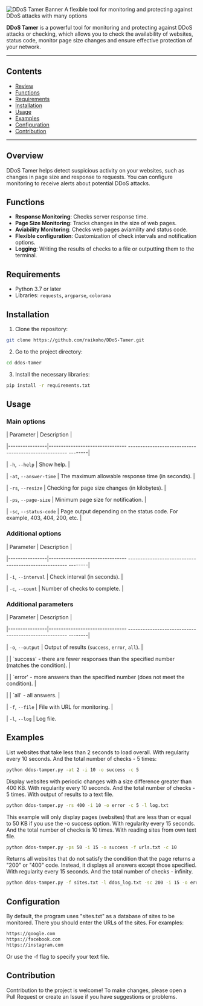 ![DDoS Tamer Banner](ddos-tamer.gif) 
A flexible tool for monitoring and protecting against DDoS attacks with many options

**DDoS Tamer** is a powerful tool for monitoring and protecting against DDoS attacks or checking, which allows you to check the availability of websites, status code, monitor page size changes and ensure effective protection of your network.

---
## Contents

- [Review](#review)
- [Functions](#functions)
- [Requirements](#requirements)
- [Installation](#installation)
- [Usage](#usage)
- [Examples](#examples)
- [Configuration](#configuration)
- [Contribution](#contribution)

---

## Overview

DDoS Tamer helps detect suspicious activity on your websites, such as changes in page size and response to requests. You can configure monitoring to receive alerts about potential DDoS attacks.

## Functions

- **Response Monitoring**: Checks server response time.
- **Page Size Monitoring**: Tracks changes in the size of web pages.
- **Aviability Monitoring**: Checks web pages aviamility and status code.
- **Flexible configuration**: Customization of check intervals and notification options.
- **Logging**: Writing the results of checks to a file or outputting them to the terminal.

## Requirements

- Python 3.7 or later
- Libraries: `requests`, `argparse`, `colorama`

## Installation

1. Clone the repository:
 ```bash
 git clone https://github.com/raikoho/DDoS-Tamer.git
 ```

2. Go to the project directory:
 ```bash
 cd ddos-tamer
 ```

3. Install the necessary libraries:
 ```bash
 pip install -r requirements.txt
 ```

## Usage

### Main options

| Parameter | Description |

|----------------|-------------------------------- ----------------------------------------------------- --------|

| `-h`, `--help` | Show help. |

| `-at`, `--answer-time` | The maximum allowable response time (in seconds). |

| `-rs`, `--resize` | Checking for page size changes (in kilobytes). |

| `-ps`, `--page-size` | Minimum page size for notification. |

| `-sc`, `--status-code` | Page output depending on the status code. For example, 403, 404, 200, etc. |


### Additional options

| Parameter | Description |

|----------------|-------------------------------- ----------------------------------------------------- --------|

| `-i`, `--interval` | Check interval (in seconds). |

| `-c`, `--count` | Number of checks to complete. |

### Additional parameters

| Parameter | Description |

|----------------|-------------------------------- ----------------------------------------------------- --------|

| `-o`, `--output` | Output of results (`success`, `error`, `all`). |

| | `success' - there are fewer responses than the specified number (matches the condition). |

| | `error' - more answers than the specified number (does not meet the condition). |

| | `all' - all answers. |

| `-f`, `--file` | File with URL for monitoring. |

| `-l`, `--log` | Log file.


## Examples

List websites that take less than 2 seconds to load overall. With regularity every 10 seconds. And the total number of checks - 5 times:
```bash
python ddos-tamper.py -at 2 -i 10 -o success -c 5
```

Display websites with periodic changes with a size difference greater than 400 KB. With regularity every 10 seconds. And the total number of checks - 5 times. With output of results to a text file.
```bash
python ddos-tamper.py -rs 400 -i 10 -o error -c 5 -l log.txt
```

This example will only display pages (websites) that are less than or equal to 50 KB if you use the -o success option. With regularity every 15 seconds. And the total number of checks is 10 times. With reading sites from own text file.
```bash
python ddos-tamper.py -ps 50 -i 15 -o success -f urls.txt -c 10
```

Returns all websites that do not satisfy the condition that the page returns a "200" or "400" code. Instead, it displays all answers except those specified. With regularity every 15 seconds. And the total number of checks - infinity.
```bash
python ddos-tamper.py -f sites.txt -l ddos_log.txt -sc 200 -i 15 -o error
```

## Configuration

By default, the program uses "sites.txt" as a database of sites to be monitored.
There you should enter the URLs of the sites. For examples:
 ```bash
https://google.com
https://facebook.com
https://instagram.com
```
Or use the -f flag to specify your text file.

## Contribution

Contribution to the project is welcome! To make changes, please open a Pull Request or create an Issue if you have suggestions or problems.
